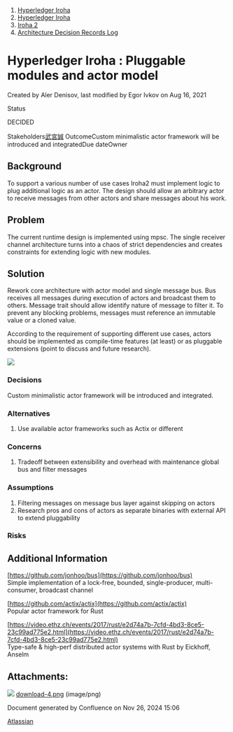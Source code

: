 1. [Hyperledger Iroha](index.html)
2. [Hyperledger Iroha](Hyperledger-Iroha_20873224.html)
3. [Iroha 2](Iroha-2_21012047.html)
4. [Architecture Decision Records Log](Architecture-Decision-Records-Log_21016003.html)

# Hyperledger Iroha : Pluggable modules and actor model

Created by Aler Denisov, last modified by Egor Ivkov on Aug 16, 2021

  Status

DECIDED 

Stakeholders[武宮誠](https://lf-hyperledger.atlassian.net/wiki/people/557058:12c320e6-5d17-404f-b20e-bfa5721ae960?ref=confluence) OutcomeCustom minimalistic actor framework will be introduced and integratedDue dateOwner

## Background

To support a various number of use cases Iroha2 must implement logic to plug additional logic as an actor. The design should allow an arbitrary actor to receive messages from other actors and share messages about his work.

## Problem

The current runtime design is implemented using mpsc. The single receiver channel architecture turns into a chaos of strict dependencies and creates constraints for extending logic with new modules.

## Solution

Rework core architecture with actor model and single message bus. Bus receives all messages during execution of actors and broadcast them to others. Message trait should allow identify nature of message to filter it. To prevent any blocking problems, messages must reference an immutable value or a cloned value.

According to the requirement of supporting different use cases, actors should be implemented as compile-time features (at least) or as pluggable extensions (point to discuss and future research).

![](attachments/21012952/21017635.png?height=250)

### Decisions

Custom minimalistic actor framework will be introduced and integrated.

### Alternatives

1. Use available actor frameworks such as Actix or different

### Concerns

1. Tradeoff between extensibility and overhead with maintenance global bus and filter messages

### Assumptions

1. Filtering messages on message bus layer against skipping on actors
2. Research pros and cons of actors as separate binaries with external API to extend pluggability

### Risks

## Additional Information

[https://github.com/jonhoo/bus](https://github.com/jonhoo/bus)  
Simple implementation of a lock-free, bounded, single-producer, multi-consumer, broadcast channel

[https://github.com/actix/actix](https://github.com/actix/actix)  
Popular actor framework for Rust

[https://video.ethz.ch/events/2017/rust/e2d74a7b-7cfd-4bd3-8ce5-23c99ad775e2.html](https://video.ethz.ch/events/2017/rust/e2d74a7b-7cfd-4bd3-8ce5-23c99ad775e2.html)  
Type-safe &amp; high-perf distributed actor systems with Rust by Eickhoff, Anselm

## Attachments:

![](images/icons/bullet_blue.gif) [download-4.png](attachments/21012952/21017635.png) (image/png)

Document generated by Confluence on Nov 26, 2024 15:06

[Atlassian](http://www.atlassian.com/)
